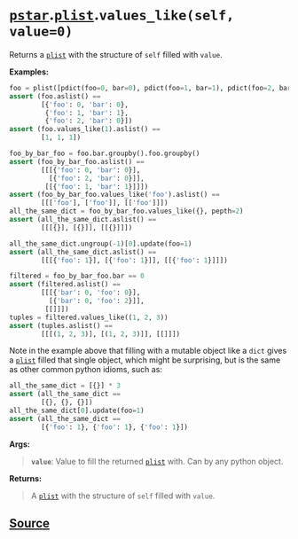 # [`pstar`](./pstar.md).[`plist`](./pstar_plist.md).`values_like(self, value=0)`

Returns a [`plist`](./pstar_plist.md) with the structure of `self` filled with `value`.

**Examples:**
```python
foo = plist([pdict(foo=0, bar=0), pdict(foo=1, bar=1), pdict(foo=2, bar=0)])
assert (foo.aslist() ==
        [{'foo': 0, 'bar': 0},
         {'foo': 1, 'bar': 1},
         {'foo': 2, 'bar': 0}])
assert (foo.values_like(1).aslist() ==
        [1, 1, 1])

foo_by_bar_foo = foo.bar.groupby().foo.groupby()
assert (foo_by_bar_foo.aslist() ==
        [[[{'foo': 0, 'bar': 0}],
          [{'foo': 2, 'bar': 0}]],
         [[{'foo': 1, 'bar': 1}]]])
assert (foo_by_bar_foo.values_like('foo').aslist() ==
        [[['foo'], ['foo']], [['foo']]])
all_the_same_dict = foo_by_bar_foo.values_like({}, pepth=2)
assert (all_the_same_dict.aslist() ==
        [[[{}], [{}]], [[{}]]])

all_the_same_dict.ungroup(-1)[0].update(foo=1)
assert (all_the_same_dict.aslist() ==
        [[[{'foo': 1}], [{'foo': 1}]], [[{'foo': 1}]]])

filtered = foo_by_bar_foo.bar == 0
assert (filtered.aslist() ==
        [[[{'bar': 0, 'foo': 0}],
          [{'bar': 0, 'foo': 2}]],
         [[]]])
tuples = filtered.values_like((1, 2, 3))
assert (tuples.aslist() ==
        [[[(1, 2, 3)], [(1, 2, 3)]], [[]]])
```

Note in the example above that filling with a mutable object like a `dict` gives
a [`plist`](./pstar_plist.md) filled that single object, which might be surprising, but is the
same as other common python idioms, such as:
```python
all_the_same_dict = [{}] * 3
assert (all_the_same_dict ==
        [{}, {}, {}])
all_the_same_dict[0].update(foo=1)
assert (all_the_same_dict ==
        [{'foo': 1}, {'foo': 1}, {'foo': 1}])
```

**Args:**

>    **`value`**: Value to fill the returned [`plist`](./pstar_plist.md) with. Can by any python object.

**Returns:**

>    A [`plist`](./pstar_plist.md) with the structure of `self` filled with `value`.



## [Source](../pstar/pstar.py#L4983-L5045)